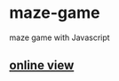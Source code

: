 # maze-game
maze game with Javascript  
<h2>
  <a href="https://hadioryanipr.github.io/maze-game/"> online view </a>
</h2>

